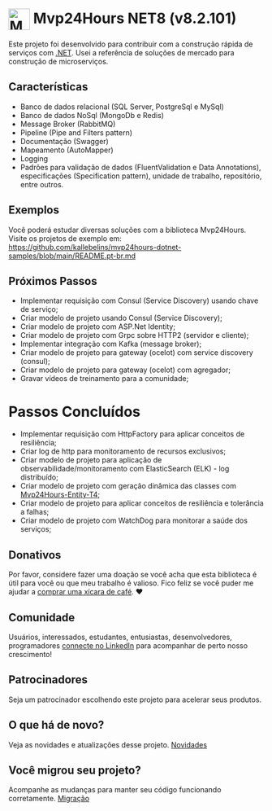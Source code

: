 # <img  style="vertical-align:middle" width="42" height="42" src="/_media/icon.png" alt="Mvp24Hours" /> Mvp24Hours NET8 (v8.2.101)
Este projeto foi desenvolvido para contribuir com a construção rápida de serviços com [.NET](https://learn.microsoft.com/pt-br/training/dotnet/). Usei a referência de soluções de mercado para construção de microserviços.

## Características
* Banco de dados relacional (SQL Server, PostgreSql e MySql)
* Banco de dados NoSql (MongoDb e Redis)
* Message Broker (RabbitMQ)
* Pipeline (Pipe and Filters pattern)
* Documentação (Swagger)
* Mapeamento (AutoMapper)
* Logging
* Padrões para validação de dados (FluentValidation e Data Annotations), especificações (Specification pattern), unidade de trabalho, repositório, entre outros.

## Exemplos
Você poderá estudar diversas soluções com a biblioteca Mvp24Hours. Visite os projetos de exemplo em:
<br>https://github.com/kallebelins/mvp24hours-dotnet-samples/blob/main/README.pt-br.md

## Próximos Passos
* Implementar requisição com Consul (Service Discovery) usando chave de serviço;
* Criar modelo de projeto usando Consul (Service Discovery);
* Criar modelo de projeto com ASP.Net Identity;
* Criar modelo de projeto com Grpc sobre HTTP2 (servidor e cliente);
* Implementar integração com Kafka (message broker);
* Criar modelo de projeto para gateway (ocelot) com service discovery (consul);
* Criar modelo de projeto para gateway (ocelot) com agregador;
* Gravar vídeos de treinamento para a comunidade;

# Passos Concluídos
* Implementar requisição com HttpFactory para aplicar conceitos de resiliência;
* Criar log de http para monitoramento de recursos exclusivos;
* Criar modelo de projeto para aplicação de observabilidade/monitoramento com ElasticSearch (ELK) - log distribuído;
* Criar modelo de projeto com geração dinâmica das classes com [Mvp24Hours-Entity-T4](https://github.com/kallebelins/mvp24hours-entity-t4);
* Criar modelo de projeto para aplicar conceitos de resiliência e tolerância a falhas;
* Criar modelo de projeto com WatchDog para monitorar a saúde dos serviços;

## Donativos
Por favor, considere fazer uma doação se você acha que esta biblioteca é útil para você ou que meu trabalho é valioso. Fico feliz se você puder me ajudar a [comprar uma xícara de café](https://www.paypal.com/donate/?hosted_button_id=EKA2L256GJVQC). :heart:

## Comunidade
Usuários, interessados, estudantes, entusiastas, desenvolvedores, programadores [connecte no LinkedIn](https://www.linkedin.com/in/kallebelins/) para acompanhar de perto nosso crescimento!

## Patrocinadores
Seja um patrocinador escolhendo este projeto para acelerar seus produtos.

## O que há de novo?
Veja as novidades e atualizações desse projeto. [Novidades](en-us/release)

## Você migrou seu projeto?
Acompanhe as mudanças para manter seu código funcionando corretamente. [Migração](en-us/migration)


